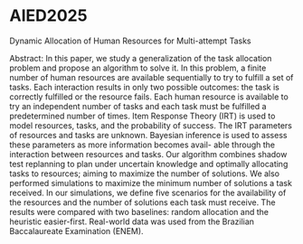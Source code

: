# AIED2025
Dynamic Allocation of Human Resources for Multi-attempt Tasks

Abstract: In this paper, we study a generalization of the task allocation
problem and propose an algorithm to solve it. In this problem, a finite
number of human resources are available sequentially to try to fulfill a
set of tasks. Each interaction results in only two possible outcomes: the
task is correctly fulfilled or the resource fails. Each human resource is
available to try an independent number of tasks and each task must be
fulfilled a predetermined number of times. Item Response Theory (IRT)
is used to model resources, tasks, and the probability of success. The
IRT parameters of resources and tasks are unknown. Bayesian inference
is used to assess these parameters as more information becomes avail-
able through the interaction between resources and tasks. Our algorithm
combines shadow test replanning to plan under uncertain knowledge and
optimally allocating tasks to resources; aiming to maximize the number
of solutions. We also performed simulations to maximize the minimum
number of solutions a task received. In our simulations, we define five
scenarios for the availability of the resources and the number of solutions
each task must receive. The results were compared with two baselines:
random allocation and the heuristic easier-first. Real-world data was
used from the Brazilian Baccalaureate Examination (ENEM).
